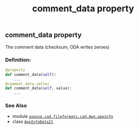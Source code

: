 ﻿---
title: comment_data property
second_title: Aspose.CAD for Python via .NET API References
description: 
type: docs
weight: 60
url: /python-net/aspose.cad.fileformats.cad.dwg.appinfo/appinfodata21/comment_data/
is_root: false
---

## comment_data property


The comment data (checksum, ODA writes zeroes)
### Definition:
```python
@property
def comment_data(self):
    ...
@comment_data.setter
def comment_data(self, value):
    ...
```

### See Also
* module [`aspose.cad.fileformats.cad.dwg.appinfo`](../../)
* class [`AppInfoData21`](/cad/python-net/aspose.cad.fileformats.cad.dwg.appinfo/appinfodata21)
